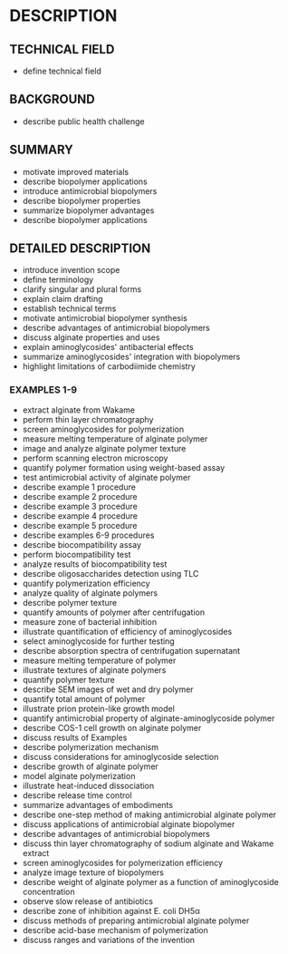 # DESCRIPTION

## TECHNICAL FIELD

- define technical field

## BACKGROUND

- describe public health challenge

## SUMMARY

- motivate improved materials
- describe biopolymer applications
- introduce antimicrobial biopolymers
- describe biopolymer properties
- summarize biopolymer advantages
- describe biopolymer applications

## DETAILED DESCRIPTION

- introduce invention scope
- define terminology
- clarify singular and plural forms
- explain claim drafting
- establish technical terms
- motivate antimicrobial biopolymer synthesis
- describe advantages of antimicrobial biopolymers
- discuss alginate properties and uses
- explain aminoglycosides' antibacterial effects
- summarize aminoglycosides' integration with biopolymers
- highlight limitations of carbodiimide chemistry

### EXAMPLES 1-9

- extract alginate from Wakame
- perform thin layer chromatography
- screen aminoglycosides for polymerization
- measure melting temperature of alginate polymer
- image and analyze alginate polymer texture
- perform scanning electron microscopy
- quantify polymer formation using weight-based assay
- test antimicrobial activity of alginate polymer
- describe example 1 procedure
- describe example 2 procedure
- describe example 3 procedure
- describe example 4 procedure
- describe example 5 procedure
- describe examples 6-9 procedures
- describe biocompatibility assay
- perform biocompatibility test
- analyze results of biocompatibility test
- describe oligosaccharides detection using TLC
- quantify polymerization efficiency
- analyze quality of alginate polymers
- describe polymer texture
- quantify amounts of polymer after centrifugation
- measure zone of bacterial inhibition
- illustrate quantification of efficiency of aminoglycosides
- select aminoglycoside for further testing
- describe absorption spectra of centrifugation supernatant
- measure melting temperature of polymer
- illustrate textures of alginate polymers
- quantify polymer texture
- describe SEM images of wet and dry polymer
- quantify total amount of polymer
- illustrate prion protein-like growth model
- quantify antimicrobial property of alginate-aminoglycoside polymer
- describe COS-1 cell growth on alginate polymer
- discuss results of Examples
- describe polymerization mechanism
- discuss considerations for aminoglycoside selection
- describe growth of alginate polymer
- model alginate polymerization
- illustrate heat-induced dissociation
- describe release time control
- summarize advantages of embodiments
- describe one-step method of making antimicrobial alginate polymer
- discuss applications of antimicrobial alginate biopolymer
- describe advantages of antimicrobial biopolymers
- discuss thin layer chromatography of sodium alginate and Wakame extract
- screen aminoglycosides for polymerization efficiency
- analyze image texture of biopolymers
- describe weight of alginate polymer as a function of aminoglycoside concentration
- observe slow release of antibiotics
- describe zone of inhibition against E. coli DH5α
- discuss methods of preparing antimicrobial alginate polymer
- describe acid-base mechanism of polymerization
- discuss ranges and variations of the invention

